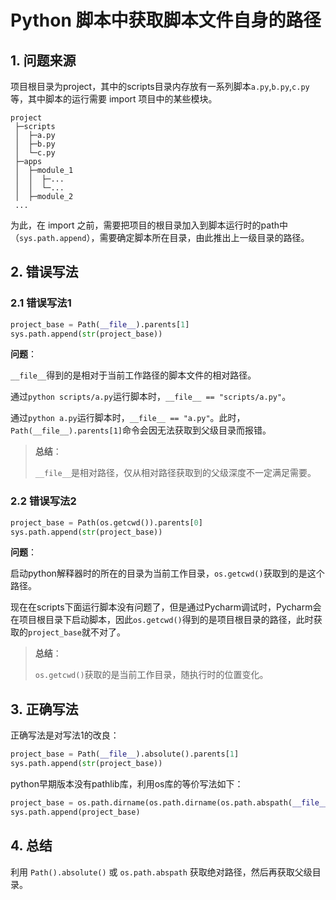 # Python 脚本中获取脚本文件自身的路径

## 1. 问题来源

项目根目录为project，其中的scripts目录内存放有一系列脚本`a.py`,`b.py`,`c.py`等，其中脚本的运行需要 import 项目中的某些模块。

```text
project
 ├─scripts
 │  ├─a.py
 │  ├─b.py
 │  └─c.py
 ├─apps
 │  ├─module_1
 │  │  ├─...
 │  │  └─...
 │  ├─module_2
 ...
```

为此，在 import 之前，需要把项目的根目录加入到脚本运行时的path中（`sys.path.append`），需要确定脚本所在目录，由此推出上一级目录的路径。

## 2. 错误写法

### 2.1 错误写法1

```python
project_base = Path(__file__).parents[1]
sys.path.append(str(project_base))
```

**问题**：

`__file__`得到的是相对于当前工作路径的脚本文件的相对路径。

通过`python scripts/a.py`运行脚本时，`__file__ == "scripts/a.py"`。

通过`python a.py`运行脚本时，`__file__ == "a.py"`。此时，`Path(__file__).parents[1]`命令会因无法获取到父级目录而报错。

> **总结**：
>
> `__file__`是相对路径，仅从相对路径获取到的父级深度不一定满足需要。

### 2.2 错误写法2

```python
project_base = Path(os.getcwd()).parents[0]
sys.path.append(str(project_base))
```

**问题**：

启动python解释器时的所在的目录为当前工作目录，`os.getcwd()`获取到的是这个路径。

现在在scripts下面运行脚本没有问题了，但是通过Pycharm调试时，Pycharm会在项目根目录下启动脚本，因此`os.getcwd()`得到的是项目根目录的路径，此时获取的`project_base`就不对了。

> **总结**：
>
> `os.getcwd()`获取的是当前工作目录，随执行时的位置变化。

## 3. 正确写法

正确写法是对写法1的改良：

```python
project_base = Path(__file__).absolute().parents[1]
sys.path.append(str(project_base))
```

python早期版本没有pathlib库，利用os库的等价写法如下：

```python
project_base = os.path.dirname(os.path.dirname(os.path.abspath(__file__)))
sys.path.append(project_base)
```

## 4. 总结

利用 `Path().absolute()` 或 `os.path.abspath` 获取绝对路径，然后再获取父级目录。
